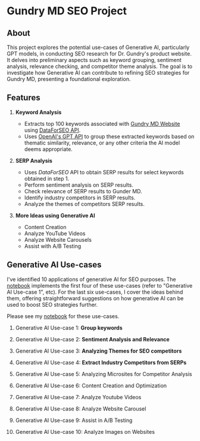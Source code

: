 # Gundry MD SEO Project

## About

This project explores the potential use-cases of Generative AI, particularly GPT models, in conducting SEO research for Dr. Gundry's product website. It delves into preliminary aspects such as keyword grouping, sentiment analysis, relevance checking, and competitor theme analysis. The goal is to investigate how Generative AI can contribute to refining SEO strategies for Gundry MD, presenting a foundational exploration.

## Features

1. **Keyword Analysis**
    * Extracts top 100 keywords associated with [Gundry MD Website](https://gundrymd.com/) using [DataForSEO API](https://dataforseo.com/).
    * Uses [OpenAI's GPT API](https://openai.com/blog/openai-api) to group these extracted keywords based on thematic similarity, relevance, or any other criteria the AI model deems appropriate.

2. **SERP Analysis**
    * Uses *DataForSEO* API to obtain SERP results for select keywords obtained in step 1.
    * Perform sentiment analysis on SERP results.
    * Check relevance of SERP results to Gunder MD.
    * Identify industry competitors in SERP results.
    * Analyze the themes of competitors SERP results.

3. **More Ideas using Generative AI**
    * Content Creation
    * Analyze YouTube Videos
    * Analyze Website Carousels
    * Assist with A/B Testing

## Generative AI Use-cases

I've identified 10 applications of generative AI for SEO purposes. The [notebook](https://github.com/marabian/gundry-md-seo-project/blob/master/gundry_md_seo_project.ipynb) implements the first four of these use-cases (refer to "Generative AI Use-case 1", etc). For the last six use-cases, I cover the ideas behind them, offering straightforward suggestions on how generative AI can be used to boost SEO strategies further.

Please see my [notebook](https://github.com/marabian/gundry-md-seo-project/blob/master/gundry_md_seo_project.ipynb) for these use-cases.

1. Generative AI Use-case 1: **Group keywords**


2. Generative AI Use-case 2: **Sentiment Analysis and Relevance**


3. Generative AI Use-case 3: **Analyzing Themes for SEO competitors**

4. Generative AI Use-case 4: **Extract Industry Competitors from SERPs**

5. Generative AI Use-case 5: Analyzing Microsites for Competitor Analysis

6. Generative AI Use-case 6: Content Creation and Optimization

7. Generative AI Use-case 7: Analyze Youtube Videos

8. Generative AI Use-case 8: Analyze Website Carousel

9. Generative AI Use-case 9: Assist in A/B Testing

9. Generative AI Use-case 10: Analyze Images on Websites
